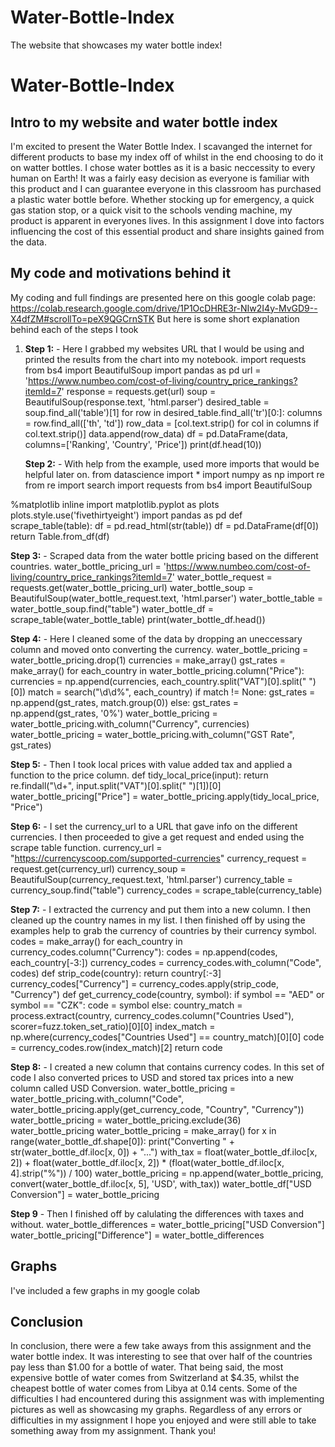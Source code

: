 # Water-Bottle-Index
The website that showcases my water bottle index!
# Water-Bottle-Index

## Intro to my website and water bottle index

I'm excited to present the Water Bottle Index. I scavanged the internet for different products to base my index off of whilst in the end choosing to do it on watter bottles. I chose water bottles as it is a basic neccessity to every human on Earth! It was a fairly easy decision as everyone is familiar with this product and I can guarantee everyone in this classroom has purchased a plastic water bottle before. Whether stocking up for emergency, a quick gas station stop, or a quick visit to the schools vending machine, my product is apparent in everyones lives. In this assignment I dove into factors influencing the cost of this essential product and share insights gained from the data.

## My code and motivations behind it
My coding and full findings are presented here on this google colab page:
https://colab.research.google.com/drive/1P1OcDHRE3r-NIw2I4y-MvGD9--X4dfZM#scrollTo=peX9QGCrnSTK 
But here is some short explanation behind each of the steps I took

1. **Step 1:** - Here I grabbed my websites URL that I would be using and printed the results from the chart into my notebook.
import requests from bs4 import BeautifulSoup
import pandas as pd
url = 'https://www.numbeo.com/cost-of-living/country_price_rankings?itemId=7'
response = requests.get(url)
soup = BeautifulSoup(response.text, 'html.parser')
desired_table = soup.find_all('table')[1]
for row in desired_table.find_all('tr')[0:]:
    columns = row.find_all(['th', 'td'])
    row_data = [col.text.strip() for col in columns if col.text.strip()]
    data.append(row_data)
df = pd.DataFrame(data, columns=['Ranking', 'Country', 'Price'])
print(df.head(10))


   **Step 2:** - With help from the example, used more imports that would be helpful later on.
from datascience import *
import numpy as np
import re
from re import search
import requests
from bs4 import BeautifulSoup

%matplotlib inline
import matplotlib.pyplot as plots
plots.style.use('fivethirtyeight')
import pandas as pd
def scrape_table(table):
    df = pd.read_html(str(table))
    df = pd.DataFrame(df[0])
    return Table.from_df(df)
 
 
 **Step 3:** - Scraped data from the water bottle pricing based on the different countries.
water_bottle_pricing_url = 'https://www.numbeo.com/cost-of-living/country_price_rankings?itemId=7'
water_bottle_request = requests.get(water_bottle_pricing_url)
water_bottle_soup = BeautifulSoup(water_bottle_request.text, 'html.parser')
water_bottle_table = water_bottle_soup.find("table")
water_bottle_df = scrape_table(water_bottle_table)
print(water_bottle_df.head())


**Step 4:** - Here I cleaned some of the data by dropping an uneccessary column and moved onto converting the currency. 
water_bottle_pricing = water_bottle_pricing.drop(1) 
currencies = make_array()
gst_rates = make_array()
for each_country in water_bottle_pricing.column("Price"):
    currencies = np.append(currencies, each_country.split("VAT")[0].split(" ")[0])
    match = search("\d\d%", each_country)
    if match != None:
        gst_rates = np.append(gst_rates, match.group(0))
    else:
        gst_rates = np.append(gst_rates, '0%')
water_bottle_pricing = water_bottle_pricing.with_column("Currency", currencies)
water_bottle_pricing = water_bottle_pricing.with_column("GST Rate", gst_rates)


**Step 5:** - Then I took local prices with value added tax and applied a function to the price column.
def tidy_local_price(input):
    return re.findall("\d+", input.split("VAT")[0].split(" ")[1])[0] 
    water_bottle_pricing["Price"] = water_bottle_pricing.apply(tidy_local_price, "Price")


**Step 6:** - I set the currency_url to a URL that gave info on the different currencies. I then proceeded to give a get request and ended using the scrape table function.
currency_url = "https://currencyscoop.com/supported-currencies"
currency_request = request.get(currency_url)
currency_soup = BeautifulSoup(currency_request.text, 'html.parser')
currency_table = currency_soup.find("table")
currency_codes = scrape_table(currency_table)


**Step 7:** - I extracted the currency and put them into a new column. I then cleaned up the country names in my list. I then finished off by using the examples help to grab the currency of countries by their currency symbol.
codes = make_array()
for each_country in currency_codes.column("Currency"):
    codes = np.append(codes, each_country[-3:])
currency_codes = currency_codes.with_column("Code", codes)
def strip_code(country):
    return country[:-3]
    currency_codes["Currency"] = currency_codes.apply(strip_code, "Currency")
    def get_currency_code(country, symbol):
    if symbol == "AED" or symbol == "CZK":
        code = symbol
    else:
        country_match = process.extract(country, currency_codes.column("Countries Used"), scorer=fuzz.token_set_ratio)[0][0]
        index_match = np.where(currency_codes["Countries Used"] == country_match)[0][0]
        code = currency_codes.row(index_match)[2]
    return code


**Step 8:** - I created a new column that contains currency codes. In this set of code I also converted prices to USD and stored tax prices into a new column called USD Conversion.
water_bottle_pricing = water_bottle_pricing.with_column("Code", water_bottle_pricing.apply(get_currency_code, "Country", "Currency"))
water_bottle_pricing = water_bottle_pricing.exclude(36)
water_bottle_pricing
water_bottle_pricing = make_array()
for x in range(water_bottle_df.shape[0]):
    print("Converting " + str(water_bottle_df.iloc[x, 0]) + "...")
    with_tax = float(water_bottle_df.iloc[x, 2]) + float(water_bottle_df.iloc[x, 2]) * (float(water_bottle_df.iloc[x, 4].strip("%")) / 100)
    water_bottle_pricing = np.append(water_bottle_pricing, convert(water_bottle_df.iloc[x, 5], 'USD', with_tax))
  water_bottle_df["USD Conversion"] = water_bottle_pricing


**Step 9** - Then I finished off by calulating the differences with taxes and without.
water_bottle_differences = water_bottle_pricing["USD Conversion"]
water_bottle_pricing["Difference"] = water_bottle_differences

## Graphs

I've included a few graphs in my google colab


## Conclusion

In conclusion, there were a few take aways from this assignment and the water bottle index. It was interesting to see that over half of the countries pay less than $1.00 for a bottle of water. That being said, the most expensive bottle of water comes from Switzerland at $4.35, whilst the cheapest bottle of water comes from Libya at 0.14 cents. Some of the difficulties I had encountered during this assignment was with implementing pictures as well as showcasing my graphs. Regardless of any errors or difficulties in my assignment I hope you enjoyed and were still able to take something away from my assignment. Thank you!

